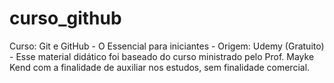 # curso_github
Curso: Git e GitHub - O Essencial para iniciantes  - Origem: Udemy (Gratuito) - Esse material didático foi baseado do curso ministrado pelo Prof. Mayke Kend com a finalidade de auxiliar nos estudos, sem finalidade comercial.   
